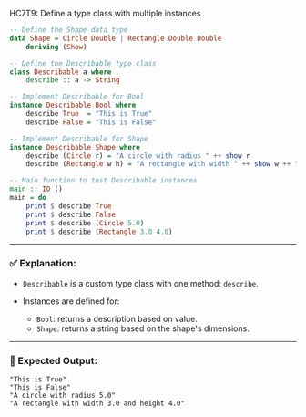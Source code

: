 HC7T9: Define a type class with multiple instances
```haskell
-- Define the Shape data type
data Shape = Circle Double | Rectangle Double Double
    deriving (Show)

-- Define the Describable type class
class Describable a where
    describe :: a -> String

-- Implement Describable for Bool
instance Describable Bool where
    describe True  = "This is True"
    describe False = "This is False"

-- Implement Describable for Shape
instance Describable Shape where
    describe (Circle r) = "A circle with radius " ++ show r
    describe (Rectangle w h) = "A rectangle with width " ++ show w ++ " and height " ++ show h

-- Main function to test Describable instances
main :: IO ()
main = do
    print $ describe True
    print $ describe False
    print $ describe (Circle 5.0)
    print $ describe (Rectangle 3.0 4.0)
```

---

### ✅ Explanation:

* `Describable` is a custom type class with one method: `describe`.
* Instances are defined for:

  * `Bool`: returns a description based on value.
  * `Shape`: returns a string based on the shape's dimensions.

---

### 🧪 Expected Output:

```
"This is True"
"This is False"
"A circle with radius 5.0"
"A rectangle with width 3.0 and height 4.0"
```
